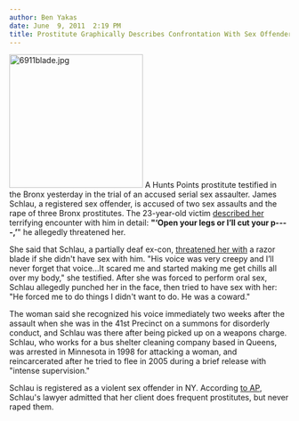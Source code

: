 ```yaml
---
author: Ben Yakas
date: June  9, 2011  2:19 PM
title: Prostitute Graphically Describes Confrontation With Sex Offender
---
```


<p><span class="mt-enclosure mt-enclosure-image" style="display: inline;"> <img alt="6911blade.jpg" src="https://web.archive.org/web/20110811130253im_/http://gothamist.com/attachments/byakas/6911blade.jpg" width="240" height="240" class="image-left"> </span>A Hunts Points prostitute testified in the Bronx yesterday in the trial of an accused serial sex assaulter. James Schlau,  a registered sex offender, is accused of two sex assaults and the rape of three Bronx prostitutes. The 23-year-old victim <a href="https://web.archive.org/web/20110811130253/http://www.nypost.com/p/news/local/bronx/hooker_describes_terrifying_confrontation_hErGCJaXNRuM6YEVgz09vO?CMP=OTC-rss&amp;FEEDNAME=">described her</a> terrifying encounter with him in detail: <strong>&quot;&#x2018;Open your legs or I&#x2019;ll cut your p----,&#x2019;</strong>&quot; he allegedly threatened her.</p>

<p>She said that Schlau, a partially deaf ex-con, <a href="https://web.archive.org/web/20110811130253/http://www.nydailynews.com/news/ny_crime/2011/06/08/2011-06-08_accused_serial_sex_attacker_on_trial_for_raping_prostitute_threatening_to_slice_.html">threatened her with</a> a razor blade if she didn&apos;t have sex with him. &quot;His voice was very creepy and I&#x2019;ll never forget that voice...It scared me and started making me get chills all over my body,&quot; she testified. After she was forced to perform oral sex, Schlau allegedly punched her in the face, then tried to have sex with her: &quot;He forced me to do things I didn&apos;t want to do. He was a coward.&quot;</p>

<p>The woman said she recognized his voice immediately two weeks after the assault when she was in the 41st Precinct on a summons for disorderly conduct, and Schlau was there after being picked up on a weapons charge. Schlau, who works for a bus shelter cleaning company based in Queens, was arrested in Minnesota in 1998 for attacking a woman, and reincarcerated after he tried to flee in 2005 during a brief release with &quot;intense supervision.&quot; </p>

<p>Schlau is registered as a violent sex offender in NY. According <a href="https://web.archive.org/web/20110811130253/http://online.wsj.com/article/AP1f2a47a62b4944edba25853124ce6a90.html">to AP</a>, Schlau&apos;s lawyer admitted that her client does frequent prostitutes, but never raped them.</p>